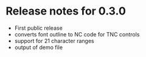 # Release notes for 0.3.0

  - First public release
  - converts font outline to NC code for TNC controls
  - support for 21 character ranges
  - output of demo file
